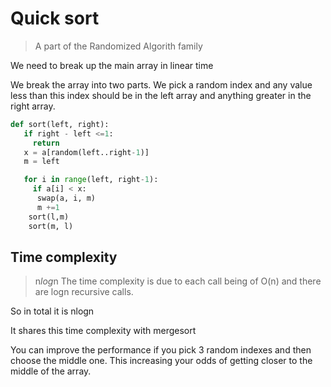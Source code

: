 # Quick sort

> A part of the  Randomized Algorith family


We need to break up the main array in linear time

We break the array into two parts. We pick a random index and any value less than this index should be in the left array and anything greater in the right array.

```python
def sort(left, right):
   if right - left <=1:
     return
   x = a[random(left..right-1)]
   m = left

   for i in range(left, right-1):
     if a[i] < x:
      swap(a, i, m)
      m +=1
    sort(l,m)
    sort(m, l)
```

## Time complexity

> n*log*n
The time complexity is due to each call being of O(n) and there are logn recursive calls.

So in total it is nlogn

It shares this time complexity with mergesort 


You can improve the performance if you pick 3 random indexes and then choose the middle one. This increasing your odds of getting closer to the middle of the array.




